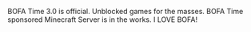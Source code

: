 BOFA Time 3.0 is official.
Unblocked games for the masses.
BOFA Time sponsored Minecraft Server is in the works.
I LOVE BOFA!

